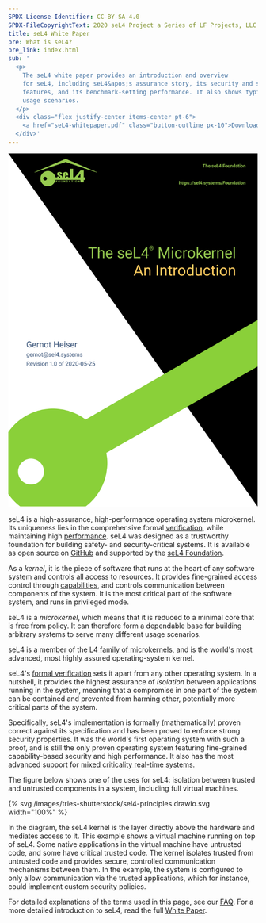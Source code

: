 ```yaml
---
SPDX-License-Identifier: CC-BY-SA-4.0
SPDX-FileCopyrightText: 2020 seL4 Project a Series of LF Projects, LLC.
title: seL4 White Paper
pre: What is seL4?
pre_link: index.html
sub: '
  <p>
    The seL4 white paper provides an introduction and overview
    for seL4, including seL4&apos;s assurance story, its security and safety
    features, and its benchmark-setting performance. It also shows typical
    usage scenarios.
  </p>
  <div class="flex justify-center items-center pt-6">
    <a href="seL4-whitepaper.pdf" class="button-outline px-10">Download White Paper</a>
  </div>'
---
```


<div class="mx-10 mb-6 float-left w-1/3">
  <a href="seL4-whitepaper.pdf">
  <img src="whitepaper.svg" alt="seL4 white paper" />
  </a>
</div>

seL4 is a high-assurance, high-performance operating system microkernel. Its
uniqueness lies in the comprehensive formal [verification](../Verification/),
while maintaining high [performance](Performance/). seL4 was designed as a
trustworthy foundation for building safety- and security-critical systems. It is
available as open source on [GitHub](https://github.com/seL4/) and supported by
the [seL4 Foundation](../Foundation/).

As a *kernel*, it is the piece of software that runs at the heart of any software
system and controls all access to resources. It provides fine-grained access
control through
[capabilities](https://en.wikipedia.org/wiki/Capability-based_security), and
controls communication between components of the system. It is the most critical
part of the software system, and runs in privileged mode.

seL4 is a *microkernel*, which means that it is reduced to a minimal core that
is free from policy. It can therefore form a dependable base for building
arbitrary systems to serve many different usage scenarios.

seL4 is a member of the [L4 family of
microkernels](https://en.wikipedia.org/wiki/L4_microkernel_family "L4 microkernel family on wikipedia"),
and is the world's most advanced, most highly assured operating-system
kernel.

seL4's [formal verification](../Verification/) sets it apart from any other
operating system. In a nutshell, it provides the highest assurance of
*isolation* between applications running in the system, meaning that a
compromise in one part of the system can be contained and prevented from harming
other, potentially more critical parts of the system.

Specifically, seL4's implementation is formally (mathematically) proven correct
against its specification and has been proved to enforce strong security
properties. It was the world's first operating system with such a proof, and is
still the only proven operating system featuring fine-grained capability-based
security and high performance. It also has the most advanced support for [mixed
criticality real-time systems](https://en.wikipedia.org/wiki/Mixed_criticality).

The figure below shows one of the uses for seL4: isolation between trusted and
untrusted components in a system, including full virtual machines.

<div class="w-1/2 my-6 mx-auto aspect-3/2">
{% svg /images/tries-shutterstock/sel4-principles.drawio.svg width="100%" %}
</div>

In the diagram, the seL4 kernel is the layer directly above the hardware and
mediates access to it. This example shows a virtual machine running on top of
seL4. Some native applications in the virtual machine have untrusted code, and
some have critical trusted code. The kernel isolates trusted from untrusted code
and provides secure, controlled communication mechanisms between them. In the
example, the system is configured to only allow communication via the trusted
applications, which for instance, could implement custom security policies.

For detailed explanations of the terms used in this page, see our
[FAQ](FAQ.html). For a more detailed introduction to seL4, read the full [White
Paper](seL4-whitepaper.pdf).
